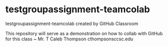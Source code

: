 # testgroupassignment-teamcolab
testgroupassignment-teamcolab created by GitHub Classroom


This repository will serve as a demonstration on how to collab with GitHub for this class ~ Mr. T
Caleb Thompson cthompsonsccsc.edu
